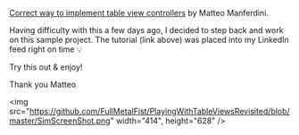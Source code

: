 [Correct way to implement table view controllers](http://matteomanferdini.com/the-correct-way-to-display-lists-in-ios-and-what-many-developers-do-wrong/) by Matteo Manferdini.

Having difficulty with this a few days ago, I decided to step back and work on this sample project. The tutorial (link above) was placed into my LinkedIn feed right on time 💡

Try this out & enjoy!

Thank you Matteo

<img src="https://github.com/FullMetalFist/PlayingWithTableViewsRevisited/blob/master/SimScreenShot.png" width="414", height="628" />
